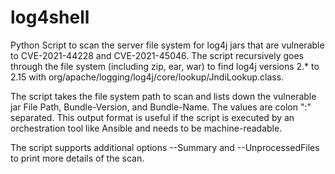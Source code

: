 # log4shell
Python Script to scan the server file system for log4j jars that are vulnerable to CVE-2021-44228 and CVE-2021-45046. The script recursively goes through the file system (including zip, ear, war) to find log4j versions 2.* to 2.15 with org/apache/logging/log4j/core/lookup/JndiLookup.class.

The script takes the file system path to scan and lists down the vulnerable jar File Path, Bundle-Version, and Bundle-Name. The values are colon ":" separated. This output format is useful if the script is executed by an orchestration tool like Ansible and needs to be machine-readable.

The script supports additional options --Summary and --UnprocessedFiles to print more details of the scan.

